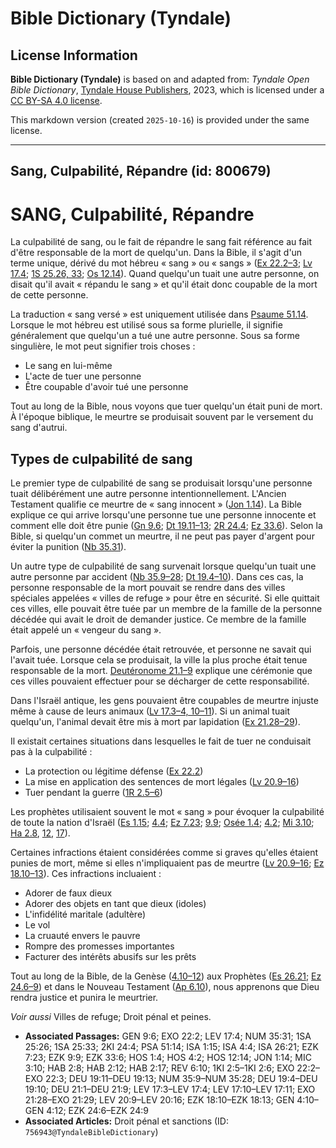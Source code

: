 # Bible Dictionary (Tyndale)

## License Information

**Bible Dictionary (Tyndale)** is based on and adapted from: _Tyndale Open Bible Dictionary_, [Tyndale House Publishers](https://tyndaleopenresources.com/), 2023, which is licensed under a [CC BY-SA 4.0 license](https://creativecommons.org/licenses/by-sa/4.0/legalcode.en).

This markdown version (created `2025-10-16`) is provided under the same license.



--------------------------------

## Sang, Culpabilité, Répandre (id: 800679)

SANG, Culpabilité, Répandre
===========================

La culpabilité de sang, ou le fait de répandre le sang fait référence au fait d'être responsable de la mort de quelqu'un. Dans la Bible, il s'agit d'un terme unique, dérivé du mot hébreu « sang » ou « sangs » ([Ex 22\.2–3](https://ref.ly/Exod22:2-Exod22:3); [Lv 17\.4](https://ref.ly/Lev17:4); [1S 25\.26, 33](https://ref.ly/1Sam25:26,1Sam25:33); [Os 12\.14](https://ref.ly/Hos12:14)). Quand quelqu'un tuait une autre personne, on disait qu'il avait « répandu le sang » et qu'il était donc coupable de la mort de cette personne.

La traduction « sang versé » est uniquement utilisée dans [Psaume 51\.14](https://ref.ly/Ps51:14). Lorsque le mot hébreu est utilisé sous sa forme plurielle, il signifie généralement que quelqu'un a tué une autre personne. Sous sa forme singulière, le mot peut signifier trois choses :

* Le sang en lui\-même
* L'acte de tuer une personne
* Être coupable d'avoir tué une personne

Tout au long de la Bible, nous voyons que tuer quelqu'un était puni de mort. À l'époque biblique, le meurtre se produisait souvent par le versement du sang d'autrui.

Types de culpabilité de sang
----------------------------

Le premier type de culpabilité de sang se produisait lorsqu'une personne tuait délibérément une autre personne intentionnellement. L'Ancien Testament qualifie ce meurtre de « sang innocent » ([Jon 1\.14](https://ref.ly/Jonah1:14)). La Bible explique ce qui arrive lorsqu'une personne tue une personne innocente et comment elle doit être punie ([Gn 9\.6](https://ref.ly/Gen9:6); [Dt 19\.11–13](https://ref.ly/Deut19:11-Deut19:13); [2R 24\.4](https://ref.ly/2Kgs24:4); [Ez 33\.6](https://ref.ly/Ezek33:6)). Selon la Bible, si quelqu'un commet un meurtre, il ne peut pas payer d'argent pour éviter la punition ([Nb 35\.31](https://ref.ly/Num35:31)).

Un autre type de culpabilité de sang survenait lorsque quelqu'un tuait une autre personne par accident ([Nb 35\.9–28](https://ref.ly/Num35:9-Num35:28); [Dt 19\.4–10](https://ref.ly/Deut19:4-Deut19:10)). Dans ces cas, la personne responsable de la mort pouvait se rendre dans des villes spéciales appelées « villes de refuge » pour être en sécurité. Si elle quittait ces villes, elle pouvait être tuée par un membre de la famille de la personne décédée qui avait le droit de demander justice. Ce membre de la famille était appelé un « vengeur du sang ».

Parfois, une personne décédée était retrouvée, et personne ne savait qui l'avait tuée. Lorsque cela se produisait, la ville la plus proche était tenue responsable de la mort. [Deutéronome 21\.1–9](https://ref.ly/Deut21:1-Deut21:9) explique une cérémonie que ces villes pouvaient effectuer pour se décharger de cette responsabilité.

Dans l'Israël antique, les gens pouvaient être coupables de meurtre injuste même à cause de leurs animaux ([Lv 17\.3–4, 10–11](https://ref.ly/Lev17:3-Lev17:4,Lev17:10-Lev17:11)). Si un animal tuait quelqu'un, l'animal devait être mis à mort par lapidation ([Ex 21\.28–29](https://ref.ly/Exod21:28-Exod21:29)).

Il existait certaines situations dans lesquelles le fait de tuer ne conduisait pas à la culpabilité :

* La protection ou légitime défense ([Ex 22\.2](https://ref.ly/Exod22:2))
* La mise en application des sentences de mort légales ([Lv 20\.9–16](https://ref.ly/Lev20:9-Lev20:16))
* Tuer pendant la guerre ([1R 2\.5–6](https://ref.ly/1Kgs2:5-1Kgs2:6))

Les prophètes utilisaient souvent le mot « sang » pour évoquer la culpabilité de toute la nation d'Israël ([Es 1\.15](https://ref.ly/Isa1:15); [4\.4](https://ref.ly/Isa4:4); [Ez 7\.23](https://ref.ly/Ezek7:23); [9\.9](https://ref.ly/Ezek9:9); [Osée 1\.4](https://ref.ly/Hos1:4); [4\.2](https://ref.ly/Hos4:2); [Mi 3\.10](https://ref.ly/Mic3:10); [Ha 2\.8](https://ref.ly/Hab2:8,Hab2:12,Hab2:17), [12](https://ref.ly/Hab2:8,Hab2:12,Hab2:17), [17](https://ref.ly/Hab2:8,Hab2:12,Hab2:17)).

Certaines infractions étaient considérées comme si graves qu'elles étaient punies de mort, même si elles n'impliquaient pas de meurtre ([Lv 20\.9–16](https://ref.ly/Lev20:9-Lev20:16); [Ez 18\.10–13](https://ref.ly/Ezek18:10-Ezek18:13)). Ces infractions incluaient :

* Adorer de faux dieux
* Adorer des objets en tant que dieux (idoles)
* L'infidélité maritale (adultère)
* Le vol
* La cruauté envers le pauvre
* Rompre des promesses importantes
* Facturer des intérêts abusifs sur les prêts

Tout au long de la Bible, de la Genèse ([4\.10–12](https://ref.ly/Gen4:10-Gen4:12)) aux Prophètes ([Es 26\.21](https://ref.ly/Isa26:21); [Ez 24\.6–9](https://ref.ly/Ezek24:6-Ezek24:9)) et dans le Nouveau Testament ([Ap 6\.10](https://ref.ly/Rev6:10)), nous apprenons que Dieu rendra justice et punira le meurtrier.

*Voir aussi* Villes de refuge; Droit pénal et peines.

* **Associated Passages:** GEN 9:6; EXO 22:2; LEV 17:4; NUM 35:31; 1SA 25:26; 1SA 25:33; 2KI 24:4; PSA 51:14; ISA 1:15; ISA 4:4; ISA 26:21; EZK 7:23; EZK 9:9; EZK 33:6; HOS 1:4; HOS 4:2; HOS 12:14; JON 1:14; MIC 3:10; HAB 2:8; HAB 2:12; HAB 2:17; REV 6:10; 1KI 2:5–1KI 2:6; EXO 22:2–EXO 22:3; DEU 19:11–DEU 19:13; NUM 35:9–NUM 35:28; DEU 19:4–DEU 19:10; DEU 21:1–DEU 21:9; LEV 17:3–LEV 17:4; LEV 17:10–LEV 17:11; EXO 21:28–EXO 21:29; LEV 20:9–LEV 20:16; EZK 18:10–EZK 18:13; GEN 4:10–GEN 4:12; EZK 24:6–EZK 24:9
* **Associated Articles:** Droit pénal et sanctions (ID: `756943@TyndaleBibleDictionary`)

